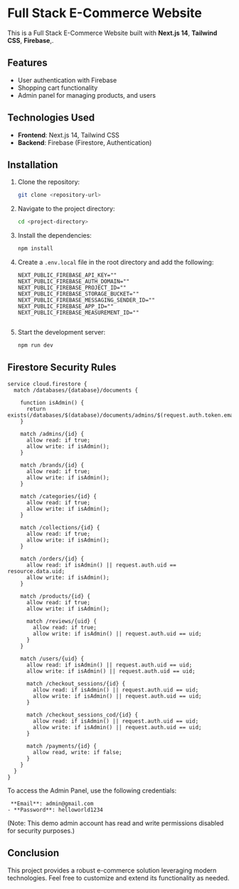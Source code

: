 # Full Stack E-Commerce Website

This is a Full Stack E-Commerce Website built with **Next.js 14**, **Tailwind CSS**, **Firebase**,.

## Features

- User authentication with Firebase
- Shopping cart functionality
- Admin panel for managing products,  and users

## Technologies Used

- **Frontend**: Next.js 14, Tailwind CSS
- **Backend**: Firebase (Firestore, Authentication)

## Installation

1. Clone the repository:
   ```bash
   git clone <repository-url>
   ```

2. Navigate to the project directory:
   ```bash
   cd <project-directory>
   ```

3. Install the dependencies:
   ```bash
   npm install
   ```

4. Create a `.env.local` file in the root directory and add the following:

   ```plaintext
   NEXT_PUBLIC_FIREBASE_API_KEY=""
   NEXT_PUBLIC_FIREBASE_AUTH_DOMAIN=""
   NEXT_PUBLIC_FIREBASE_PROJECT_ID=""
   NEXT_PUBLIC_FIREBASE_STORAGE_BUCKET=""
   NEXT_PUBLIC_FIREBASE_MESSAGING_SENDER_ID=""
   NEXT_PUBLIC_FIREBASE_APP_ID=""
   NEXT_PUBLIC_FIREBASE_MEASUREMENT_ID=""
   
   
   ```

5. Start the development server:
   ```bash
   npm run dev
   ```

## Firestore Security Rules

```plaintext
service cloud.firestore {
  match /databases/{database}/documents {
    
    function isAdmin() {
      return exists(/databases/$(database)/documents/admins/$(request.auth.token.email));
    }

    match /admins/{id} {
      allow read: if true;
      allow write: if isAdmin();
    }

    match /brands/{id} {
      allow read: if true;
      allow write: if isAdmin();
    }

    match /categories/{id} {
      allow read: if true;
      allow write: if isAdmin();
    }

    match /collections/{id} {
      allow read: if true;
      allow write: if isAdmin();
    }

    match /orders/{id} {
      allow read: if isAdmin() || request.auth.uid == resource.data.uid;
      allow write: if isAdmin();
    }

    match /products/{id} {
      allow read: if true;
      allow write: if isAdmin();

      match /reviews/{uid} {
        allow read: if true;
        allow write: if isAdmin() || request.auth.uid == uid;
      }
    }

    match /users/{uid} {
      allow read: if isAdmin() || request.auth.uid == uid;
      allow write: if isAdmin() || request.auth.uid == uid;

      match /checkout_sessions/{id} {
        allow read: if isAdmin() || request.auth.uid == uid;
        allow write: if isAdmin() || request.auth.uid == uid;
      }

      match /checkout_sessions_cod/{id} {
        allow read: if isAdmin() || request.auth.uid == uid;
        allow write: if isAdmin() || request.auth.uid == uid;
      }

      match /payments/{id} {
        allow read, write: if false;
      }
    }
  }
}
```








To access the Admin Panel, use the following credentials:
```
 **Email**: admin@gmail.com
- **Password**: helloworld1234
```

(Note: This demo admin account has read and write permissions disabled for security purposes.)

## Conclusion

This project provides a robust e-commerce solution leveraging modern technologies. Feel free to customize and extend its functionality as needed.
